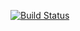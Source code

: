 [![Build Status](https://travis-ci.org/Yegan/registration_db.svg?branch=master)](https://travis-ci.org/Yegan/registration_db)

